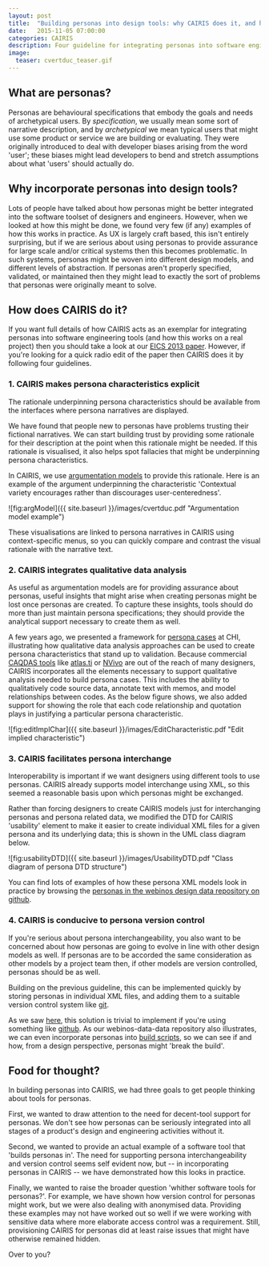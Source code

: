 ```yaml
---
layout: post
title:  "Building personas into design tools: why CAIRIS does it, and how"
date:   2015-11-05 07:00:00
categories: CAIRIS
description: Four guideline for integrating personas into software engineering tools
image:
  teaser: cvertduc_teaser.gif
---
```


## What are personas? ##

Personas are behavioural specifications that embody the goals and needs of archetypical users.  By *specification*, we usually mean some sort of narrative description, and by *archetypical* we mean typical users that might use some product or service we are building or evaluating.  They were originally introduced to deal with developer biases arising from the word 'user'; these biases might lead developers to bend and stretch assumptions about what 'users' should actually do.

## Why incorporate personas into design tools? ##

Lots of people have talked about how personas might be better integrated into the software toolset of designers and engineers.  However, when we looked at how this might be done, we found very few (if any) examples of how this works in practice.  As UX is largely craft based, this isn't entirely surprising, but if we are serious about using personas to provide assurance for large scale and/or critical systems then this becomes problematic.  In such systems, personas might be woven into different design models, and different levels of abstraction.  If personas aren't properly specified, validated, or maintained then they might lead to exactly the sort of problems that personas were originally meant to solve.

## How does CAIRIS do it? ##

If you want full details of how CAIRIS acts as an exemplar for integrating personas into software engineering tools (and how this works on a real project) then you should take a look at our [EICS 2013 paper](http://www.shamalfaily.com/wp-content/papercite-data/pdf/faly131.pdf). However, if you're looking for a quick radio edit of the paper then CAIRIS does it by following four guidelines.

### 1. CAIRIS makes persona characteristics explicit ###

The rationale underpinning persona characteristics should be available from the interfaces where persona narratives are displayed.

We have found that people new to personas have problems trusting their fictional narratives. We can start building trust by providing some rationale for their description at the point when this rationale might be needed.  If this rationale is visualised, it also helps spot fallacies that might be underpinning persona characteristics.

In CAIRIS, we use [argumentation models](http://www.shamalfaily.com/wp-content/papercite-data/pdf/fafl108.pdf) to provide this rationale.  Here is an example of the argument underpinning the characteristic 'Contextual variety encourages rather than discourages user-centeredness'.

![fig:argModel]({{ site.baseurl }}/images/cvertduc.pdf "Argumentation model example")

These visualisations are linked to persona narratives in CAIRIS using context-specific menus, so you can quickly compare and contrast the visual rationale with the narrative text.


### 2. CAIRIS integrates qualitative data analysis ###

As useful as argumentation models are for providing assurance about personas, useful insights that might arise when creating personas might be lost once personas are created.  To capture these insights, tools should do more than just maintain persona specifications; they should provide the analytical support necessary to create them as well.

A few years ago, we presented a framework for [persona cases](http://www.shamalfaily.com/wp-content/papercite-data/pdf/fafl111.pdf) at CHI, illustrating how qualitative data analysis approaches can be used to create persona characteristics that stand up to validation.  Because commercial [CAQDAS tools](http://www.surrey.ac.uk/sociology/research/researchcentres/caqdas/) like [atlas.ti](http://atlasti.com) or [NVivo](http://www.qsrinternational.com/product) are out of the reach of many designers, CAIRIS incorporates all the elements necessary to support qualitative analysis needed to build persona cases.  This includes the ability to qualitatively code source data, annotate text with memos, and model relationships between codes.  As the below figure shows, we also added support for showing the role that each code relationship and quotation plays in justifying a particular persona characteristic.

![fig:editImplChar]({{ site.baseurl }}/images/EditCharacteristic.pdf "Edit implied characteristic")

<h3>3. CAIRIS facilitates persona interchange</h3>

Interoperability is important if we want designers using different tools to use personas.  CAIRIS already supports model interchange using XML, so this seemed a reasonable basis upon which personas might be exchanged.

Rather than forcing designers to create CAIRIS models just for interchanging personas and persona related data, we modified the DTD for CAIRIS 'usability' element to make it easier to create individual XML files for a given persona and its underlying data; this is shown in the UML class diagram below.

![fig:usabilityDTD]({{ site.baseurl }}/images/UsabilityDTD.pdf "Class diagram of persona DTD structure")

You can find lots of examples of how these persona XML models look in practice by browsing the [personas in the webinos design data repository on github](https://github.com/webinos/webinos-design-data/tree/master/personas).

### 4. CAIRIS is conducive to persona version control ###

If you're serious about persona interchangeability, you also want to be concerned about how personas are going to evolve in line with other design models as well.  If personas are to be accorded the same consideration as other models by a project team then, if other models are version controlled, personas should be as well.

Building on the previous guideline, this can be implemented quickly by storing personas in individual XML files, and adding them to a suitable version control system like [git](https://git-scm.com).

As we saw [here](https://github.com/webinos/webinos-design-data/tree/master/personas), this solution is trivial to implement if you're using something like [github](https://github.com).  As our webinos-data-data repository also illustrates, we can even incorporate personas into [build scripts](https://github.com/webinos/webinos-design-data/tree/master/scripts), so we can see if and how, from a design perspective, personas might 'break the build'.

<h2>Food for thought?</h2>

In building personas into CAIRIS, we had three goals to get people thinking about tools for personas.

First, we wanted to draw attention to the need for decent-tool support for personas.  We don't see how personas can be seriously integrated into all stages of a product's design and engineering activities without it.

Second, we wanted to provide an actual example of a software tool that 'builds personas in'.  The need for supporting persona interchangeability and version control seems self evident now, but -- in incorporating personas in CAIRIS -- we have demonstrated how this looks in practice.

Finally, we wanted to raise the broader question 'whither software tools for personas?'.  For example, we have shown how version control for personas might work, but we were also dealing with anonymised data.  Providing these examples may not have worked out so well if we were working with sensitive data where more elaborate access control was a requirement. Still, provisioning CAIRIS for personas did at least raise issues that might have otherwise remained hidden.

Over to you?
